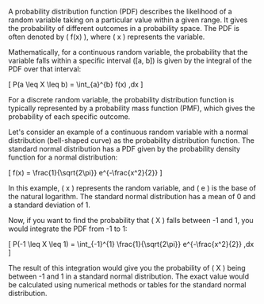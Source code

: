 A probability distribution function (PDF) describes the likelihood of a random variable taking on a particular value within a given range. It gives the probability of different outcomes in a probability space. The PDF is often denoted by \( f(x) \), where \( x \) represents the variable.

Mathematically, for a continuous random variable, the probability that the variable falls within a specific interval \([a, b]\) is given by the integral of the PDF over that interval:

\[ P(a \leq X \leq b) = \int_{a}^{b} f(x) \,dx \]

For a discrete random variable, the probability distribution function is typically represented by a probability mass function (PMF), which gives the probability of each specific outcome.

Let's consider an example of a continuous random variable with a normal distribution (bell-shaped curve) as the probability distribution function. The standard normal distribution has a PDF given by the probability density function for a normal distribution:

\[ f(x) = \frac{1}{\sqrt{2\pi}} e^{-\frac{x^2}{2}} \]

In this example, \( x \) represents the random variable, and \( e \) is the base of the natural logarithm. The standard normal distribution has a mean of 0 and a standard deviation of 1.

Now, if you want to find the probability that \( X \) falls between -1 and 1, you would integrate the PDF from -1 to 1:

\[ P(-1 \leq X \leq 1) = \int_{-1}^{1} \frac{1}{\sqrt{2\pi}} e^{-\frac{x^2}{2}} \,dx \]

The result of this integration would give you the probability of \( X \) being between -1 and 1 in a standard normal distribution. The exact value would be calculated using numerical methods or tables for the standard normal distribution.
